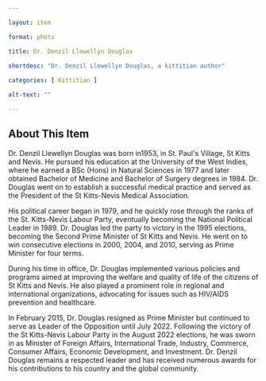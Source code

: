 ```yaml
--- 

layout: item

format: photo 

title: Dr. Denzil Llewellyn Douglas 
 
shortdesc: "Dr. Denzil Llewellyn Douglas, a kittitian author"

categories: [ Kittitian ] 

alt-text: ""

--- 
```


## About This Item 

Dr. Denzil Llewellyn Douglas was born in1953, in St. Paul's Village, St Kitts and Nevis. He pursued his education at the University of the West Indies, where he earned a BSc (Hons) in Natural Sciences in 1977 and later obtained Bachelor of Medicine and Bachelor of Surgery degrees in 1984. Dr. Douglas went on to establish a successful medical practice and served as the President of the St Kitts-Nevis Medical Association.

His political career began in 1979, and he quickly rose through the ranks of the St. Kitts-Nevis Labour Party, eventually becoming the National Political Leader in 1989. Dr. Douglas led the party to victory in the 1995 elections, becoming the Second Prime Minister of St Kitts and Nevis. He went on to win consecutive elections in 2000, 2004, and 2010, serving as Prime Minister for four terms.

During his time in office, Dr. Douglas implemented various policies and programs aimed at improving the welfare and quality of life of the citizens of St Kitts and Nevis. He also played a prominent role in regional and international organizations, advocating for issues such as HIV/AIDS prevention and healthcare.

In February 2015, Dr. Douglas resigned as Prime Minister but continued to serve as Leader of the Opposition until July 2022. Following the victory of the St Kitts-Nevis Labour Party in the August 2022 elections, he was sworn in as Minister of Foreign Affairs, International Trade, Industry, Commerce, Consumer Affairs, Economic Development, and Investment. Dr. Denzil Douglas remains a respected leader and has received numerous awards for his contributions to his country and the global community.
